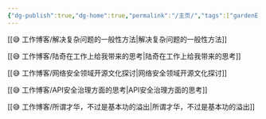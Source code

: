 ```yaml
---
{"dg-publish":true,"dg-home":true,"permalink":"/主页/","tags":["gardenEntry"],"dgPassFrontmatter":true,"created":"2023-12-19T12:38:19.444+08:00"}
---
```



[[😅 工作博客/解决复杂问题的一般性方法\|解决复杂问题的一般性方法]]

[[😅 工作博客/陆奇在工作上给我带来的思考\|陆奇在工作上给我带来的思考]]

[[😅 工作博客/网络安全领域开源文化探讨\|网络安全领域开源文化探讨]]

[[😅 工作博客/API安全治理方面的思考\|API安全治理方面的思考]]

[[😅 工作博客/所谓才华，不过是基本功的溢出\|所谓才华，不过是基本功的溢出]]

